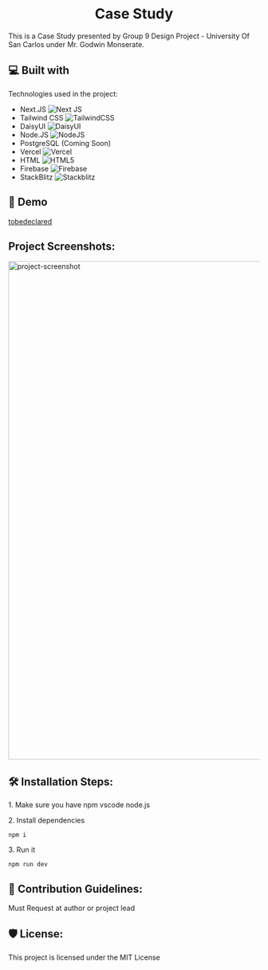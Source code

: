 <h1 align="center" id="title">Case Study</h1>

<p id="description">This is a Case Study presented by Group 9 Design Project - University Of San Carlos under Mr. Godwin Monserate.</p>
  
<h2>💻 Built with</h2>

Technologies used in the project:

*   Next.JS ![Next JS](https://img.shields.io/badge/Next-black?style=for-the-badge&logo=next.js&logoColor=white)
*   Tailwind CSS ![TailwindCSS](https://img.shields.io/badge/tailwindcss-%2338B2AC.svg?style=for-the-badge&logo=tailwind-css&logoColor=white)
*   DaisyUI ![DaisyUI](https://img.shields.io/badge/daisyui-5A0EF8?style=for-the-badge&logo=daisyui&logoColor=white)
*   Node.JS ![NodeJS](https://img.shields.io/badge/node.js-6DA55F?style=for-the-badge&logo=node.js&logoColor=white)
*   PostgreSQL (Coming Soon)
*   Vercel ![Vercel](https://img.shields.io/badge/vercel-%23000000.svg?style=for-the-badge&logo=vercel&logoColor=white)
*   HTML ![HTML5](https://img.shields.io/badge/html5-%23E34F26.svg?style=for-the-badge&logo=html5&logoColor=white)
*   Firebase ![Firebase](https://img.shields.io/badge/Firebase-039BE5?style=for-the-badge&logo=Firebase&logoColor=white)
*   StackBlitz ![Stackblitz](https://img.shields.io/badge/Stackblitz-fff?style=for-the-badge&logo=Stackblitz&logoColor=1389FD)
<h2>🚀 Demo</h2>

[tobedeclared](tobedeclared)

<h2>Project Screenshots:</h2>

<img src="https://media.istockphoto.com/id/1322220448/photo/abstract-digital-futuristic-eye.jpg?s=612x612&amp;w=0&amp;k=20&amp;c=oAMmGJxyTTNW0XcttULhkp5IxfW9ZTaoVdVwI2KwK5s=" alt="project-screenshot" width="3000" height="1000/">

<h2>🛠️ Installation Steps:</h2>

<p>1. Make sure you have npm vscode node.js</p>

<p>2. Install dependencies</p>

```
npm i
```

<p>3. Run it</p>

```
npm run dev
```

<h2>🍰 Contribution Guidelines:</h2>

Must Request at author or project lead

  


<h2>🛡️ License:</h2>

This project is licensed under the MIT License